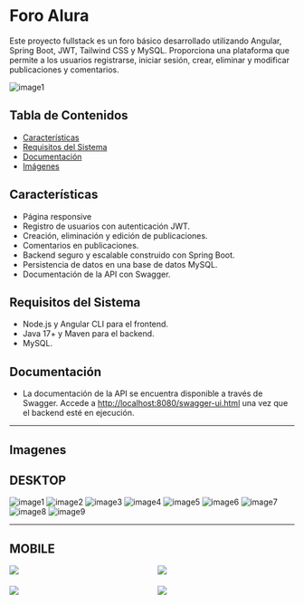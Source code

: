 # Foro Alura

Este proyecto fullstack es un foro básico desarrollado utilizando Angular, Spring Boot, JWT, Tailwind CSS y MySQL. Proporciona una plataforma que permite a los usuarios registrarse, iniciar sesión, crear, eliminar y modificar publicaciones y comentarios.

![image1](images/image%20(1).png)

## Tabla de Contenidos
- [Características](#características)
- [Requisitos del Sistema](#requisitos-del-sistema)
- [Documentación](#documentación)
- [Imágenes](#imagenes)

## Características

- Página responsive
- Registro de usuarios con autenticación JWT.
- Creación, eliminación y edición de publicaciones.
- Comentarios en publicaciones.
- Backend seguro y escalable construido con Spring Boot.
- Persistencia de datos en una base de datos MySQL.
- Documentación de la API con Swagger.

## Requisitos del Sistema

- Node.js y Angular CLI para el frontend.
- Java 17+ y Maven para el backend.
- MySQL.

## Documentación

- La documentación de la API se encuentra disponible a través de Swagger. Accede a [http://localhost:8080/swagger-ui.html](http://localhost:8080/swagger-ui.html) una vez que el backend esté en ejecución.

---

## Imagenes

## DESKTOP

![image1](images/image%20(1).png)
![image2](images/image%20(2).png)
![image3](images/image%20(3).png)
![image4](images/image%20(4).png)
![image5](images/image%20(5).png)
![image6](images/image%20(6).png)
![image7](images/image%20(7).png)
![image8](images/image%20(8).png)
![image9](images/image%20(9).png)

<hr>

## MOBILE

<div style="display:grid; grid-template-columns:1fr 1fr; gap: 20px">
    <img src="./images/image (13).png">
    <img src="./images/image (16).png">
    <img src="./images/image (14).png">
    <img src="./images/image (15).png">

</div>
